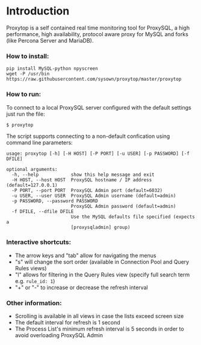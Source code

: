 Introduction
============

Proxytop is a self contained real time monitoring tool for ProxySQL, a high performance, 
high availability, protocol aware proxy for MySQL and forks (like Percona Server and MariaDB).  

### How to install:

```
pip install MySQL-python npyscreen
wget -P /usr/bin https://raw.githubusercontent.com/sysown/proxytop/master/proxytop
```

### How to run:

To connect to a local ProxySQL server configured with the default settings just run the file:
```
$ proxytop
```

The script supports connecting to a non-default confication using command line parameters:
```
usage: proxytop [-h] [-H HOST] [-P PORT] [-u USER] [-p PASSWORD] [-f DFILE]

optional arguments:
  -h, --help            show this help message and exit
  -H HOST, --host HOST  ProxySQL hostname / IP address (default=127.0.0.1)
  -P PORT, --port PORT  ProxySQL Admin port (default=6032)
  -u USER, --user USER  ProxySQL Admin username (default=admin)
  -p PASSWORD, --password PASSWORD
                        ProxySQL Admin password (default=admin)
  -f DFILE, --dfile DFILE
                        Use the MySQL defaults file specified (expects a
                        [proxysqladmin] group)
```

### Interactive shortcuts:

- The arrow keys and "tab" allow for navigating the menus
- "s" will change the sort order (available in Connection Pool and Query Rules views)
- "l" allows for filtering in the Query Rules view (specify full search term e.g. `rule_id: 1`)
- "+" or "-" to increase or decrease the refresh interval

### Other information:

- Scrolling is available in all views in case the lists exceed screen size
- The default interval for refresh is 1 second
- The Process List's minimum refresh interval is 5 seconds in order to avoid overloading ProxySQL Admin

